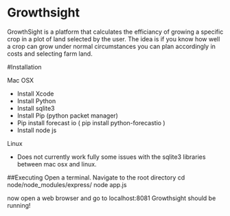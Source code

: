# Growthsight
GrowthSight is a platform that calculates the efficiancy of growing a specific crop in a plot of land selected by the user. The idea is if you know how well a crop can grow under normal circumstances you can plan accordingly in costs and selecting farm land.


#Installation 

Mac OSX
- Install Xcode
- Install Python
- Install sqlite3
- Install Pip (python packet manager)
- Pip install forecast io  ( pip install python-forecastio )
- Install node js

Linux
- Does not currently work fully some issues with the sqlite3 libraries between mac osx and linux.


##Executing 
Open a terminal. Navigate to the root directory
cd node/node_modules/express/
node app.js

now open a web browser and go to localhost:8081
Growthsight should be running!
